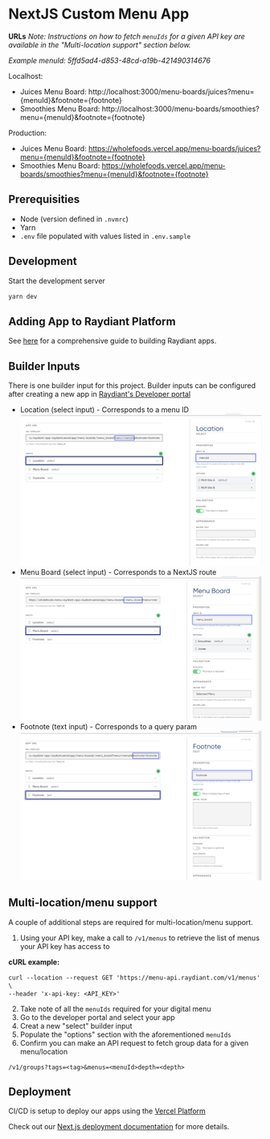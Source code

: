 # NextJS Custom Menu App

**URLs**
_Note: Instructions on how to fetch `menuIds` for a given API key are available in the "Multi-location support" section below._

_Example menuId: 5ffd5ad4-d853-48cd-a19b-421490314676_

Localhost:

- Juices Menu Board: http://localhost:3000/menu-boards/juices?menu={menuId}&footnote={footnote}
- Smoothies Menu Board: http://localhost:3000/menu-boards/smoothies?menu={menuId}&footnote={footnote}

Production:

- Juices Menu Board: https://wholefoods.vercel.app/menu-boards/juices?menu={menuId}&footnote={footnote}
- Smoothies Menu Board: https://wholefoods.vercel.app/menu-boards/smoothies?menu={menuId}&footnote={footnote}

## Prerequisities

- Node (version defined in `.nvmrc`)
- Yarn
- `.env` file populated with values listed in `.env.sample`

## Development

Start the development server

```bash
yarn dev
```

## Adding App to Raydiant Platform

See [here](https://raydiant.notion.site/How-do-I-develop-an-app-487d7064eeec402fb7d376a5f6e6eed9) for a comprehensive guide to building Raydiant apps.

## Builder Inputs

There is one builder input for this project. Builder inputs can be configured after creating a new app in [Raydiant's Developer portal](https://developers.raydiant.com/)

- Location (select input) - Corresponds to a menu ID
  ![Menu Board](location-builder-input.png)
- Menu Board (select input) - Corresponds to a NextJS route
  ![Menu Board](menu-board-builder-input.png)
- Footnote (text input) - Corresponds to a query param
  ![Footnote](footnote-builder-input.png)

## Multi-location/menu support

A couple of additional steps are required for multi-location/menu support.

1. Using your API key, make a call to `/v1/menus` to retrieve the list of menus your API key has access to

**cURL example:**

```
curl --location --request GET 'https://menu-api.raydiant.com/v1/menus' \
--header 'x-api-key: <API_KEY>'
```

2. Take note of all the `menuIds` required for your digital menu
3. Go to the developer portal and select your app
4. Creat a new "select" builder input
5. Populate the "options" section with the aforementioned `menuIds`
6. Confirm you can make an API request to fetch group data for a given menu/location

```
/v1/groups?tags=<tag>&menus=<menuId>depth=<depth>
```

## Deployment

CI/CD is setup to deploy our apps using the [Vercel Platform](https://vercel.com/new?utm_medium=default-template&filter=next.js&utm_source=create-next-app&utm_campaign=create-next-app-readme)

Check out our [Next.js deployment documentation](https://nextjs.org/docs/deployment) for more details.
